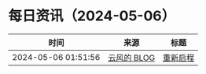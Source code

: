 ﻿# 每日资讯（2024-05-06）

|时间|来源|标题|
|---|---|---|
|2024-05-06 01:51:56|[云风的 BLOG](http://blog.codingnow.com/atom.xml)|[重新启程](https://blog.codingnow.com/2024/05/farewell.html)|
